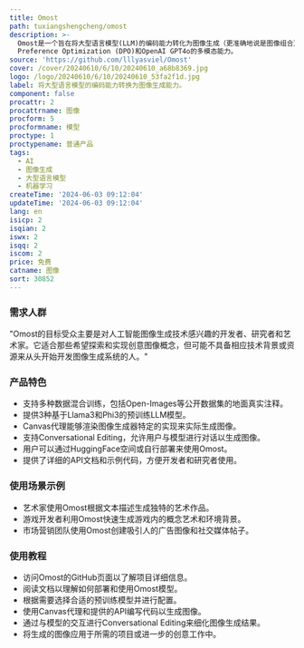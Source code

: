 ```yaml
---
title: Omost
path: tuxiangshengcheng/omost
description: >-
  Omost是一个旨在将大型语言模型(LLM)的编码能力转化为图像生成（更准确地说是图像组合）能力的项目。它提供了基于Llama3和Phi3变体的预训练LLM模型，这些模型能够编写代码以使用Omost的虚拟Canvas代理来组合图像视觉内容。Canvas可以由特定的图像生成器实现来实际生成图像。Omost项目背后的技术包括Direct
  Preference Optimization (DPO)和OpenAI GPT4o的多模态能力。
source: 'https://github.com/lllyasviel/Omost'
cover: /cover/20240610/6/10/20240610_a68b8369.jpg
logo: /logo/20240610/6/10/20240610_53fa2f1d.jpg
label: 将大型语言模型的编码能力转换为图像生成能力。
component: false
procattr: 2
procattrname: 图像
procform: 5
procformname: 模型
proctype: 1
proctypename: 普通产品
tags:
  - AI
  - 图像生成
  - 大型语言模型
  - 机器学习
createTime: '2024-06-03 09:12:04'
updateTime: '2024-06-03 09:12:04'
lang: en
isicp: 2
isqian: 2
iswx: 2
isqq: 2
iscom: 2
price: 免费
catname: 图像
sort: 30852
---
```




### 需求人群
"Omost的目标受众主要是对人工智能图像生成技术感兴趣的开发者、研究者和艺术家。它适合那些希望探索和实现创意图像概念，但可能不具备相应技术背景或资源来从头开始开发图像生成系统的人。"

### 产品特色
* 支持多种数据混合训练，包括Open-Images等公开数据集的地面真实注释。
* 提供3种基于Llama3和Phi3的预训练LLM模型。
* Canvas代理能够渲染图像生成器特定的实现来实际生成图像。
* 支持Conversational Editing，允许用户与模型进行对话以生成图像。
* 用户可以通过HuggingFace空间或自行部署来使用Omost。
* 提供了详细的API文档和示例代码，方便开发者和研究者使用。

### 使用场景示例
* 艺术家使用Omost根据文本描述生成独特的艺术作品。
* 游戏开发者利用Omost快速生成游戏内的概念艺术和环境背景。
* 市场营销团队使用Omost创建吸引人的广告图像和社交媒体帖子。

### 使用教程
* 访问Omost的GitHub页面以了解项目详细信息。
* 阅读文档以理解如何部署和使用Omost模型。
* 根据需要选择合适的预训练模型并进行配置。
* 使用Canvas代理和提供的API编写代码以生成图像。
* 通过与模型的交互进行Conversational Editing来细化图像生成结果。
* 将生成的图像应用于所需的项目或进一步的创意工作中。

  
